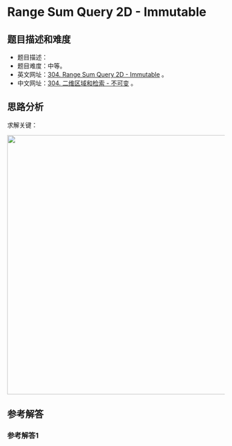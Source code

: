 # Range Sum Query 2D - Immutable

## 题目描述和难度
+ 题目描述：
+ 题目难度：中等。
+ 英文网址：[304. Range Sum Query 2D - Immutable](https://leetcode.com/problems/range-sum-query-2d-immutable/description/)  。
+ 中文网址：[304. 二维区域和检索 - 不可变](https://leetcode-cn.com/problems/range-sum-query-2d-immutable/description/)  。
## 思路分析
求解关键：

<img src="https://liweiwei1419.github.io/images/leetcode-solution/" width="600">

## 参考解答
### 参考解答1

```java

```
